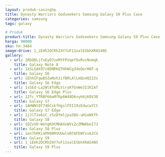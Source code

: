 ```yaml
---
layout: produk-casinghp
title: Dynasty Warriors Godseekers Samsung Galaxy S9 Plus Case
categories: samsung
tags: galaxy

# Produk
product-title: Dynasty Warriors Godseekers Samsung Galaxy S9 Plus Case
harga: 90000
sku: hn-3484
image-drive: 1_iEHh2OCRhZ4Y7oF11oalESbhXRAS4N5
gallery:
  - url: 1RbQ0LjfoEyD7seMYFPVqefOvRvcNnmqk
    title: Galaxy Note 8
  - url: 1kSLGAk97c0DNRKQTHkWCg3deQorH6F-q
    title: Galaxy S6
  - url: 1EhhIFgwBSZwNvhJifBRLAlLmQo4QI22s
    title: Galaxy S6 Edge
  - url: 1sSEd-La2Wl8TURLViryKfGnWe3IIKIAf
    title: Galaxy S6 Edge Plus
  - url: 1Zfc_YTRBF66wMfRp6W48D6vyH4jK0V30
    title: Galaxy S7
  - url: 1AHWNt8Y746CskfHgslFEI19zEdwcwYCt
    title: Galaxy S7 Edge
  - url: 1jJlT1e6iC_z5zDYmljpa38U-uHieNXfh
    title: Galaxy S8
  - url: 1DZvVD-WetgKOtMHAXnWViZcZMWAbeI7J
    title: Galaxy S8 Plus
  - url: 1en7hRKiaPH90RVUUwloN7AFEWYzv62CU
    title: Galaxy S9
  - url: 1_iEHh2OCRhZ4Y7oF11oalESbhXRAS4N5
    title: Galaxy S9 Plus
---
```

